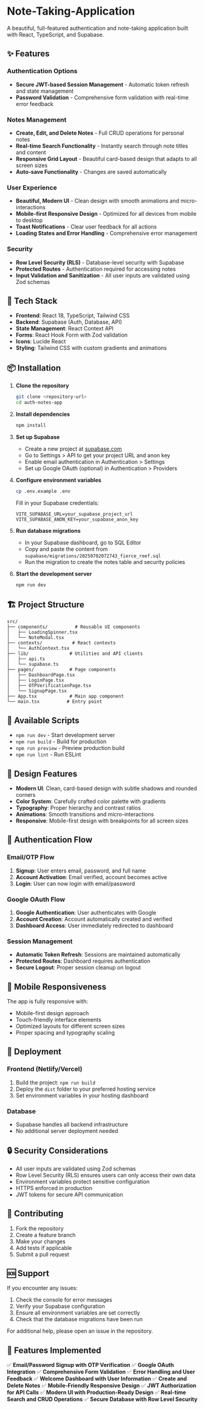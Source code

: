 # Note-Taking-Application

A beautiful, full-featured authentication and note-taking application built with React, TypeScript, and Supabase.

## ✨ Features

### Authentication Options
- **Secure JWT-based Session Management** - Automatic token refresh and state management
- **Password Validation** - Comprehensive form validation with real-time error feedback

### Notes Management
- **Create, Edit, and Delete Notes** - Full CRUD operations for personal notes
- **Real-time Search Functionality** - Instantly search through note titles and content
- **Responsive Grid Layout** - Beautiful card-based design that adapts to all screen sizes
- **Auto-save Functionality** - Changes are saved automatically

### User Experience
- **Beautiful, Modern UI** - Clean design with smooth animations and micro-interactions
- **Mobile-first Responsive Design** - Optimized for all devices from mobile to desktop
- **Toast Notifications** - Clear user feedback for all actions
- **Loading States and Error Handling** - Comprehensive error management

### Security
- **Row Level Security (RLS)** - Database-level security with Supabase
- **Protected Routes** - Authentication required for accessing notes
- **Input Validation and Sanitization** - All user inputs are validated using Zod schemas

## 🚀 Tech Stack

- **Frontend**: React 18, TypeScript, Tailwind CSS
- **Backend**: Supabase (Auth, Database, API)
- **State Management**: React Context API
- **Forms**: React Hook Form with Zod validation
- **Icons**: Lucide React
- **Styling**: Tailwind CSS with custom gradients and animations

## 📦 Installation

1. **Clone the repository**
   ```bash
   git clone <repository-url>
   cd auth-notes-app
   ```

2. **Install dependencies**
   ```bash
   npm install
   ```

3. **Set up Supabase**
   - Create a new project at [supabase.com](https://supabase.com)
   - Go to Settings > API to get your project URL and anon key
   - Enable email authentication in Authentication > Settings
   - Set up Google OAuth (optional) in Authentication > Providers

4. **Configure environment variables**
   ```bash
   cp .env.example .env
   ```
   Fill in your Supabase credentials:
   ```env
   VITE_SUPABASE_URL=your_supabase_project_url
   VITE_SUPABASE_ANON_KEY=your_supabase_anon_key
   ```

5. **Run database migrations**
   - In your Supabase dashboard, go to SQL Editor
   - Copy and paste the content from `supabase/migrations/20250702072743_fierce_reef.sql`
   - Run the migration to create the notes table and security policies

6. **Start the development server**
   ```bash
   npm run dev
   ```

## 🏗️ Project Structure

```
src/
├── components/          # Reusable UI components
│   ├── LoadingSpinner.tsx
│   └── NoteModal.tsx
├── contexts/           # React contexts
│   └── AuthContext.tsx
├── lib/               # Utilities and API clients
│   ├── api.ts
│   └── supabase.ts
├── pages/             # Page components
│   ├── DashboardPage.tsx
│   ├── LoginPage.tsx
│   ├── OTPVerificationPage.tsx
│   └── SignupPage.tsx
├── App.tsx            # Main app component
└── main.tsx          # Entry point
```

## 🔧 Available Scripts

- `npm run dev` - Start development server
- `npm run build` - Build for production
- `npm run preview` - Preview production build
- `npm run lint` - Run ESLint

## 🎨 Design Features

- **Modern UI**: Clean, card-based design with subtle shadows and rounded corners
- **Color System**: Carefully crafted color palette with gradients
- **Typography**: Proper hierarchy and contrast ratios
- **Animations**: Smooth transitions and micro-interactions
- **Responsive**: Mobile-first design with breakpoints for all screen sizes

## 🔐 Authentication Flow

### Email/OTP Flow
1. **Signup**: User enters email, password, and full name
2. **Account Activation**: Email verified, account becomes active
3. **Login**: User can now login with email/password

### Google OAuth Flow
1. **Google Authentication**: User authenticates with Google
2. **Account Creation**: Account automatically created and verified
3. **Dashboard Access**: User immediately redirected to dashboard

### Session Management
- **Automatic Token Refresh**: Sessions are maintained automatically
- **Protected Routes**: Dashboard requires authentication
- **Secure Logout**: Proper session cleanup on logout

## 📱 Mobile Responsiveness

The app is fully responsive with:
- Mobile-first design approach
- Touch-friendly interface elements
- Optimized layouts for different screen sizes
- Proper spacing and typography scaling

## 🚀 Deployment

### Frontend (Netlify/Vercel)
1. Build the project: `npm run build`
2. Deploy the `dist` folder to your preferred hosting service
3. Set environment variables in your hosting dashboard

### Database
- Supabase handles all backend infrastructure
- No additional server deployment needed

## 🔒 Security Considerations

- All user inputs are validated using Zod schemas
- Row Level Security (RLS) ensures users can only access their own data
- Environment variables protect sensitive configuration
- HTTPS enforced in production
- JWT tokens for secure API communication

## 🤝 Contributing

1. Fork the repository
2. Create a feature branch
3. Make your changes
4. Add tests if applicable
5. Submit a pull request

## 🆘 Support

If you encounter any issues:
1. Check the console for error messages
2. Verify your Supabase configuration
3. Ensure all environment variables are set correctly
4. Check that the database migrations have been run

For additional help, please open an issue in the repository.

## 🌟 Features Implemented

✅ **Email/Password Signup with OTP Verification**
✅ **Google OAuth Integration**
✅ **Comprehensive Form Validation**
✅ **Error Handling and User Feedback**
✅ **Welcome Dashboard with User Information**
✅ **Create and Delete Notes**
✅ **Mobile-Friendly Responsive Design**
✅ **JWT Authorization for API Calls**
✅ **Modern UI with Production-Ready Design**
✅ **Real-time Search and CRUD Operations**
✅ **Secure Database with Row Level Security**
